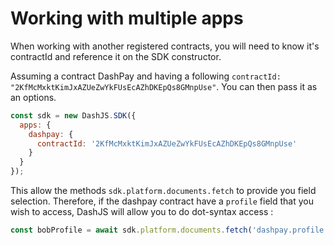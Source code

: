 # Working with multiple apps

When working with another registered contracts, you will need to know it's contractId and reference it on the SDK constructor. 

Assuming a contract DashPay and having a following `contractId: "2KfMcMxktKimJxAZUeZwYkFUsEcAZhDKEpQs8GMnpUse"`. 
You can then pass it as an options.

```js
const sdk = new DashJS.SDK({
  apps: {
    dashpay: {
      contractId: '2KfMcMxktKimJxAZUeZwYkFUsEcAZhDKEpQs8GMnpUse'
    }
  }
});
```

This allow the methods `sdk.platform.documents.fetch` to provide you field selection. 
Therefore, if the dashpay contract have a `profile` field that you wish to access, DashJS will allow you to do dot-syntax access :

```js
const bobProfile = await sdk.platform.documents.fetch('dashpay.profile', {name:'bob'})
``` 

